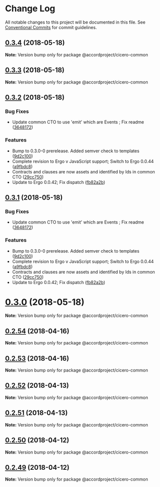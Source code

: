 # Change Log

All notable changes to this project will be documented in this file.
See [Conventional Commits](https://conventionalcommits.org) for commit guidelines.

<a name="0.3.4"></a>
## [0.3.4](https://github.com/accordproject/cicero/compare/v0.3.3...v0.3.4) (2018-05-18)




**Note:** Version bump only for package @accordproject/cicero-common

<a name="0.3.3"></a>
## [0.3.3](https://github.com/accordproject/cicero/compare/v0.3.2...v0.3.3) (2018-05-18)




**Note:** Version bump only for package @accordproject/cicero-common

<a name="0.3.2"></a>
## [0.3.2](https://github.com/accordproject/cicero/compare/v0.2.54...v0.3.2) (2018-05-18)


### Bug Fixes

* Update common CTO to use 'emit' which are Events ; Fix readme ([3648172](https://github.com/accordproject/cicero/commit/3648172))


### Features

* Bump to 0.3.0-0 prerelease. Added semver check to templates ([9d2c100](https://github.com/accordproject/cicero/commit/9d2c100))
* Complete revision to Ergo v JavaScript support; Switch to Ergo 0.0.44 ([a9fbdc8](https://github.com/accordproject/cicero/commit/a9fbdc8))
* Contracts and clauses are now assets and identified by Ids in common CTO ([29cc750](https://github.com/accordproject/cicero/commit/29cc750))
* Update to Ergo 0.0.42; Fix dispatch ([fb82a2b](https://github.com/accordproject/cicero/commit/fb82a2b))




<a name="0.3.1"></a>
## [0.3.1](https://github.com/accordproject/cicero/compare/v0.2.54...v0.3.1) (2018-05-18)


### Bug Fixes

* Update common CTO to use 'emit' which are Events ; Fix readme ([3648172](https://github.com/accordproject/cicero/commit/3648172))


### Features

* Bump to 0.3.0-0 prerelease. Added semver check to templates ([9d2c100](https://github.com/accordproject/cicero/commit/9d2c100))
* Complete revision to Ergo v JavaScript support; Switch to Ergo 0.0.44 ([a9fbdc8](https://github.com/accordproject/cicero/commit/a9fbdc8))
* Contracts and clauses are now assets and identified by Ids in common CTO ([29cc750](https://github.com/accordproject/cicero/commit/29cc750))
* Update to Ergo 0.0.42; Fix dispatch ([fb82a2b](https://github.com/accordproject/cicero/commit/fb82a2b))




<a name="0.3.0"></a>
# [0.3.0](https://github.com/accordproject/cicero/compare/v0.2.54...v0.3.0) (2018-05-18)




**Note:** Version bump only for package @accordproject/cicero-common

<a name="0.2.54"></a>
## [0.2.54](https://github.com/accordproject/cicero/compare/v0.2.53...v0.2.54) (2018-04-16)




**Note:** Version bump only for package @accordproject/cicero-common

<a name="0.2.53"></a>
## [0.2.53](https://github.com/accordproject/cicero/compare/v0.2.52...v0.2.53) (2018-04-16)




**Note:** Version bump only for package @accordproject/cicero-common

<a name="0.2.52"></a>
## [0.2.52](https://github.com/accordproject/cicero/compare/v0.2.51...v0.2.52) (2018-04-13)




**Note:** Version bump only for package @accordproject/cicero-common

<a name="0.2.51"></a>
## [0.2.51](https://github.com/accordproject/cicero/compare/v0.2.50...v0.2.51) (2018-04-13)




**Note:** Version bump only for package @accordproject/cicero-common

<a name="0.2.50"></a>
## [0.2.50](https://github.com/accordproject/cicero/compare/v0.2.49...v0.2.50) (2018-04-12)




**Note:** Version bump only for package @accordproject/cicero-common

<a name="0.2.49"></a>
## [0.2.49](https://github.com/accordproject/cicero/compare/v0.2.48...v0.2.49) (2018-04-12)




**Note:** Version bump only for package @accordproject/cicero-common
